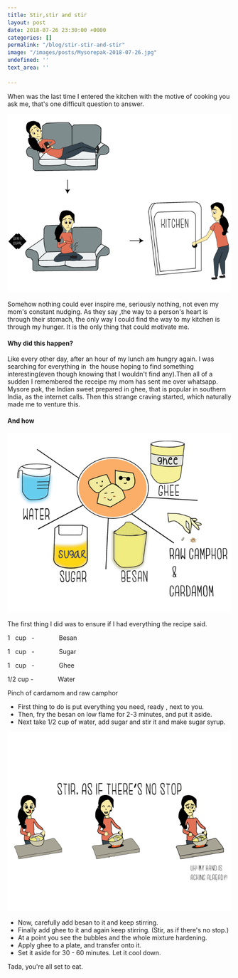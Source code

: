 ```yaml
---
title: Stir,stir and stir
layout: post
date: 2018-07-26 23:30:00 +0000
categories: []
permalink: "/blog/stir-stir-and-stir"
image: "/images/posts/Mysorepak-2018-07-26.jpg"
undefined: ''
text_area: ''

---
```


When was the last time I entered the kitchen with the motive of cooking you ask me, that's one difficult question to answer. 

![](/images/posts/Motivation-2018-07-29.png)

Somehow nothing could ever inspire me, seriously nothing, not even my mom's constant nudging. As they say ,the way to a person's heart is through their stomach, the only way I could find the way to my kitchen is through my hunger. It is the only thing that could motivate me.

#### **Why did this happen?**

Like every other day, after an hour of my lunch am hungry again. I was searching for everything in  the house hoping to find something interesting(even though knowing that I wouldn't find any).Then all of a sudden I remembered the receipe my mom has sent me over whatsapp. Mysore pak, the Indian sweet prepared in ghee, that is popular in southern India, as the internet calls. Then this strange craving started, which naturally made me to venture this.

#### **And how**

![](/images/posts/Ingredients-2018-07-29.png)

The first thing I did was to ensure if I had everything the recipe said.

1   cup   -              Besan

1   cup   -              Sugar

1   cup   -              Ghee

1/2 cup -              Water

Pinch of cardamom and raw camphor

* First thing to do is put everything you need, ready , next to you.
* Then, fry the besan on low flame for 2-3 minutes, and put it aside.
* Next take 1/2 cup of water, add sugar and stir it and make sugar syrup.

![](/images/posts/Stir-2018-07-29-2.png)

* Now, carefully add besan to it and keep stirring.
* Finally add ghee to it and again keep stirring. (Stir, as if there's no stop.)
* At a point you see the bubbles and the whole mixture hardening.
* Apply ghee to a plate, and transfer onto it.
* Set it aside for 30 - 60 minutes. Let it cool down.

Tada, you're all set to eat.
